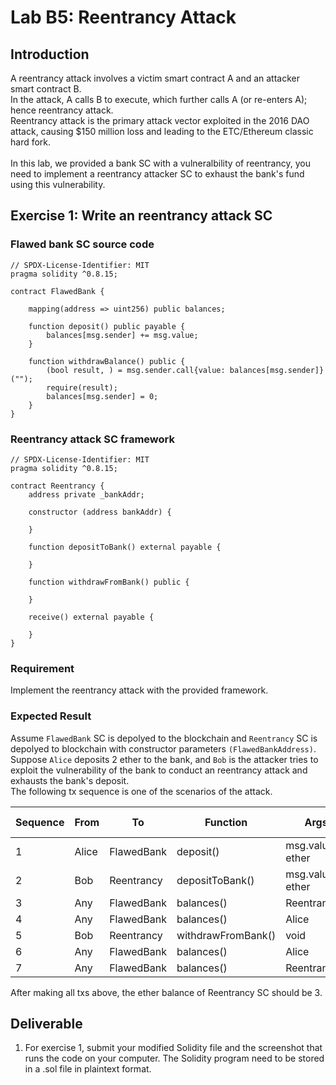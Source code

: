# Lab B5: Reentrancy Attack

## Introduction

A reentrancy attack involves a victim smart contract A and an attacker smart contract B.\
In the attack, A calls B to execute, which further calls A (or re-enters A); hence reentrancy attack.\
Reentrancy attack is the primary attack vector exploited in the 2016 DAO attack, causing $150 million loss and leading to the ETC/Ethereum classic hard fork.\
\
In this lab, we provided a bank SC with a vulneralbility of reentrancy, you need to implement a reentrancy attacker SC to exhaust the bank's fund using this vulnerability.

## Exercise 1: Write an reentrancy attack SC

### Flawed bank SC source code
```
// SPDX-License-Identifier: MIT
pragma solidity ^0.8.15;

contract FlawedBank {

    mapping(address => uint256) public balances;

    function deposit() public payable {
        balances[msg.sender] += msg.value;
    }

    function withdrawBalance() public {
        (bool result, ) = msg.sender.call{value: balances[msg.sender]}("");
        require(result);
        balances[msg.sender] = 0;
    }
}
```
### Reentrancy attack SC framework
```
// SPDX-License-Identifier: MIT
pragma solidity ^0.8.15;

contract Reentrancy {
    address private _bankAddr;

    constructor (address bankAddr) {
    
    }

    function depositToBank() external payable {
    
    }

    function withdrawFromBank() public {
    
    }

    receive() external payable {

    }
}
```
### Requirement

Implement the reentrancy attack with the provided framework.

### Expected Result

Assume `FlawedBank` SC is depolyed to the blockchain and `Reentrancy` SC is depolyed to blockchain with constructor parameters `(FlawedBankAddress)`.\
Suppose `Alice` deposits 2 ether to the bank, and `Bob` is the attacker tries to exploit the vulnerability of the bank to conduct an reentrancy attack and exhausts the bank's deposit.\
The following tx sequence is one of the scenarios of the attack.

| Sequence | From | To | Function | Args | Expected result
| --- | --- | --- | --- | --- | ---
|  1  | Alice | FlawedBank | deposit() | msg.value=2 ether | void
|  2  | Bob | Reentrancy | depositToBank() | msg.value=1 ether | void
|  3  | Any | FlawedBank | balances() | Reentrancy | 1 ether
|  4  | Any | FlawedBank | balances() | Alice | 2 ether
|  5  | Bob | Reentrancy | withdrawFromBank() | void | void
|  6  | Any | FlawedBank | balances() | Alice | 0
|  7  | Any | FlawedBank | balances() | Reentrancy | 0

After making all txs above, the ether balance of Reentrancy SC should be 3.

## Deliverable

1. For exercise 1, submit your modified Solidity file and the screenshot that runs the code on your computer. The Solidity program need to be stored in a .sol file in plaintext format.
